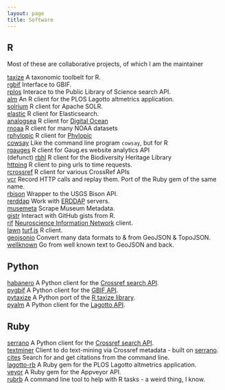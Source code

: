 ```yaml
---
layout: page
title: Software
---
```


## R

Most of these are collaborative projects, of which I am the maintainer

[taxize](https://github.com/ropensci/taxize) <i class="fa fa-chevron-right"></i> A taxonomic toolbelt for R.</br>
[rgbif](https://github.com/ropensci/rgbif) <i class="fa fa-chevron-right"></i> Interface to GBIF.</br>
[rplos](https://github.com/ropensci/rplos) <i class="fa fa-chevron-right"></i> Interace to the Public Library of Science search API.</br>
[alm](https://github.com/ropensci/alm) <i class="fa fa-chevron-right"></i> An R client for the PLOS Lagotto altmetrics application.</br>
[solrium](https://github.com/ropensci/solrium) <i class="fa fa-chevron-right"></i> R client for Apache SOLR.</br>
[elastic](https://github.com/ropensci/elastic) <i class="fa fa-chevron-right"></i> R client for Elasticsearch.</br>
[analogsea](https://github.com/sckott/analogsea) <i class="fa fa-chevron-right"></i> R client for [Digital Ocean](https://www.digitalocean.com/)</br>
[rnoaa](https://github.com/sckott/rnoaa) <i class="fa fa-chevron-right"></i> R client for many NOAA datasets</br>
[rphylopic](https://github.com/sckott/rphylopic) <i class="fa fa-chevron-right"></i> R client for [Phylopic](http://phylopic.org/)</br>
[cowsay](https://github.com/sckott/cowsay) <i class="fa fa-chevron-right"></i> Like the command line program `cowsay`, but for R</br>
[rgauges](https://github.com/ropensci/rgauges) <i class="fa fa-chevron-right"></i> R client for Gaug.es website analytics API</br> (defunct)
[rbhl](https://github.com/ropensci/rbhl) <i class="fa fa-chevron-right"></i> R client for the Biodiversity Heritage Library</br>
[httping](https://github.com/sckott/httping) <i class="fa fa-chevron-right"></i> R client to ping urls to time requests.</br>
[rcrossref](https://github.com/ropensci/rcrossref) <i class="fa fa-chevron-right"></i> R client for various CrossRef APIs</br>
[vcr](https://github.com/ropensci/vcr) <i class="fa fa-chevron-right"></i> Record HTTP calls and replay them. Port of the Ruby gem of the same name.</br>
[rbison](https://github.com/ropensci/rbison) <i class="fa fa-chevron-right"></i> Wrapper to the USGS Bison API.</br>
[rerddap](https://github.com/ropensci/rerddap) <i class="fa fa-chevron-right"></i> Work with [ERDDAP](http://upwell.pfeg.noaa.gov/erddap/index.html) servers.</br>
[musemeta](https://github.com/ropensci/musemeta) <i class="fa fa-chevron-right"></i> Scrape Museum Metadata.</br>
[gistr](https://github.com/ropensci/gistr) <i class="fa fa-chevron-right"></i> Interact with GitHub gists from R.</br>
[rif](https://github.com/ropensci/rif) <i class="fa fa-chevron-right"></i> [
Neuroscience Information Network](http://neuinfo.org/) client.</br>
[lawn](https://github.com/ropensci/lawn) <i class="fa fa-chevron-right"></i> [turf.js](http://turfjs.org/) R client.</br>
[geojsonio](https://github.com/ropensci/geojsonio) <i class="fa fa-chevron-right"></i> Convert many data formats to & from GeoJSON & TopoJSON.</br>
[wellknown](https://github.com/ropensci/wellknown) <i class="fa fa-chevron-right"></i> Go from well known text to GeoJSON and back.

## Python

[habanero](https://github.com/sckott/habanero) <i class="fa fa-chevron-right"></i> A Python client for the [Crossref search API][crapi].</br>
[pygbif](https://github.com/sckott/pygbif) <i class="fa fa-chevron-right"></i> A Python client for the [GBIF API](http://www.gbif.org/developer/summary).</br>
[pytaxize](https://github.com/sckott/pytaxize) <i class="fa fa-chevron-right"></i> A Python port of the [R taxize library](https://github.com/ropensci/taxize).</br>
[pyalm](https://github.com/lagotto/pyalm) <i class="fa fa-chevron-right"></i> A Python client for the [Lagotto API](http://www.lagotto.io/).

## Ruby

[serrano](https://github.com/sckott/serrano) <i class="fa fa-chevron-right"></i> A Python client for the [Crossref search API][crapi].</br>
[textminer](https://github.com/sckott/textminer) <i class="fa fa-chevron-right"></i> Client to do text-mining via Crossref metadata - built on [serrano](https://github.com/sckott/serrano).</br>
[cites](https://github.com/sckott/cites) <i class="fa fa-chevron-right"></i> Search for and get citations from the command line.</br>
[lagotto-rb](https://github.com/lagotto/lagotto-rb) <i class="fa fa-chevron-right"></i> A Ruby gem for the PLOS Lagotto altmetrics application.</br>
[veyor](https://github.com/sckott/veyor) <i class="fa fa-chevron-right"></i> A Ruby gem for the Appveyor API.</br>
[rubrb](https://github.com/sckott/rubrb) <i class="fa fa-chevron-right"></i> A command line tool to help with R tasks - a weird thing, I know.

[crapi]: https://github.com/CrossRef/rest-api-doc/blob/master/rest_api.md

